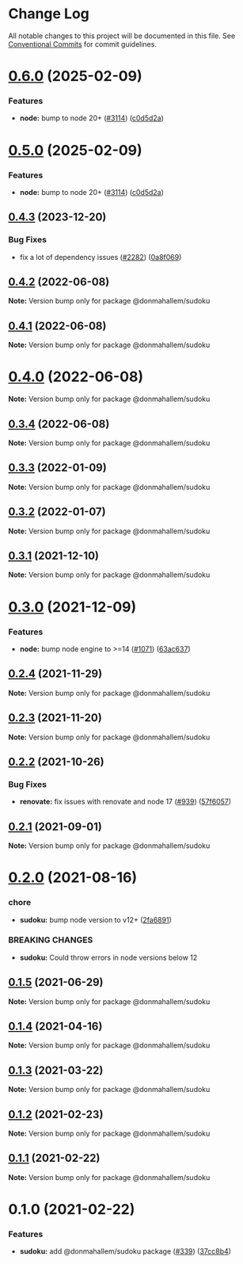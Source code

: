 # Change Log

All notable changes to this project will be documented in this file.
See [Conventional Commits](https://conventionalcommits.org) for commit guidelines.

# [0.6.0](https://github.com/donmahallem/js-libs/compare/@donmahallem/sudoku@0.4.3...@donmahallem/sudoku@0.6.0) (2025-02-09)

### Features

- **node:** bump to node 20+ ([#3114](https://github.com/donmahallem/js-libs/issues/3114)) ([c0d5d2a](https://github.com/donmahallem/js-libs/commit/c0d5d2a9c19088d2f1e7c33de84e8f14bd7aa084))

# [0.5.0](https://github.com/donmahallem/js-libs/compare/@donmahallem/sudoku@0.4.3...@donmahallem/sudoku@0.5.0) (2025-02-09)

### Features

- **node:** bump to node 20+ ([#3114](https://github.com/donmahallem/js-libs/issues/3114)) ([c0d5d2a](https://github.com/donmahallem/js-libs/commit/c0d5d2a9c19088d2f1e7c33de84e8f14bd7aa084))

## [0.4.3](https://github.com/donmahallem/js-libs/compare/@donmahallem/sudoku@0.4.2...@donmahallem/sudoku@0.4.3) (2023-12-20)

### Bug Fixes

- fix a lot of dependency issues ([#2282](https://github.com/donmahallem/js-libs/issues/2282)) ([0a8f069](https://github.com/donmahallem/js-libs/commit/0a8f06939c4ef4cdae42fd0fd3d780bf3501bcb5))

## [0.4.2](https://github.com/donmahallem/js-libs/compare/@donmahallem/sudoku@0.4.1...@donmahallem/sudoku@0.4.2) (2022-06-08)

**Note:** Version bump only for package @donmahallem/sudoku

## [0.4.1](https://github.com/donmahallem/js-libs/compare/@donmahallem/sudoku@0.4.0...@donmahallem/sudoku@0.4.1) (2022-06-08)

**Note:** Version bump only for package @donmahallem/sudoku

# [0.4.0](https://github.com/donmahallem/js-libs/compare/@donmahallem/sudoku@0.3.3...@donmahallem/sudoku@0.4.0) (2022-06-08)

**Note:** Version bump only for package @donmahallem/sudoku

## [0.3.4](https://github.com/donmahallem/js-libs/compare/@donmahallem/sudoku@0.3.3...@donmahallem/sudoku@0.3.4) (2022-06-08)

**Note:** Version bump only for package @donmahallem/sudoku

## [0.3.3](https://github.com/donmahallem/js-libs/compare/@donmahallem/sudoku@0.3.2...@donmahallem/sudoku@0.3.3) (2022-01-09)

**Note:** Version bump only for package @donmahallem/sudoku

## [0.3.2](https://github.com/donmahallem/js-libs/compare/@donmahallem/sudoku@0.3.1...@donmahallem/sudoku@0.3.2) (2022-01-07)

**Note:** Version bump only for package @donmahallem/sudoku

## [0.3.1](https://github.com/donmahallem/js-libs/compare/@donmahallem/sudoku@0.3.0...@donmahallem/sudoku@0.3.1) (2021-12-10)

**Note:** Version bump only for package @donmahallem/sudoku

# [0.3.0](https://github.com/donmahallem/js-libs/compare/@donmahallem/sudoku@0.2.4...@donmahallem/sudoku@0.3.0) (2021-12-09)

### Features

- **node:** bump node engine to >=14 ([#1071](https://github.com/donmahallem/js-libs/issues/1071)) ([63ac637](https://github.com/donmahallem/js-libs/commit/63ac63722f070970e7d42062b900deaff63dffdc))

## [0.2.4](https://github.com/donmahallem/js-libs/compare/@donmahallem/sudoku@0.2.3...@donmahallem/sudoku@0.2.4) (2021-11-29)

**Note:** Version bump only for package @donmahallem/sudoku

## [0.2.3](https://github.com/donmahallem/js-libs/compare/@donmahallem/sudoku@0.2.2...@donmahallem/sudoku@0.2.3) (2021-11-20)

**Note:** Version bump only for package @donmahallem/sudoku

## [0.2.2](https://github.com/donmahallem/js-libs/compare/@donmahallem/sudoku@0.2.1...@donmahallem/sudoku@0.2.2) (2021-10-26)

### Bug Fixes

- **renovate:** fix issues with renovate and node 17 ([#939](https://github.com/donmahallem/js-libs/issues/939)) ([57f6057](https://github.com/donmahallem/js-libs/commit/57f6057542b9b7f8d70a544a37fe36bf98c859dc))

## [0.2.1](https://github.com/donmahallem/js-libs/compare/@donmahallem/sudoku@0.2.0...@donmahallem/sudoku@0.2.1) (2021-09-01)

**Note:** Version bump only for package @donmahallem/sudoku

# [0.2.0](https://github.com/donmahallem/js-libs/compare/@donmahallem/sudoku@0.1.5...@donmahallem/sudoku@0.2.0) (2021-08-16)

### chore

- **sudoku:** bump node version to v12+ ([2fa6891](https://github.com/donmahallem/js-libs/commit/2fa6891055627b988ff936a2b329aecad7d67df4))

### BREAKING CHANGES

- **sudoku:** Could throw errors in node versions below 12

## [0.1.5](https://github.com/donmahallem/js-libs/compare/@donmahallem/sudoku@0.1.4...@donmahallem/sudoku@0.1.5) (2021-06-29)

**Note:** Version bump only for package @donmahallem/sudoku

## [0.1.4](https://github.com/donmahallem/js-libs/compare/@donmahallem/sudoku@0.1.3...@donmahallem/sudoku@0.1.4) (2021-04-16)

**Note:** Version bump only for package @donmahallem/sudoku

## [0.1.3](https://github.com/donmahallem/js-libs/compare/@donmahallem/sudoku@0.1.2...@donmahallem/sudoku@0.1.3) (2021-03-22)

**Note:** Version bump only for package @donmahallem/sudoku

## [0.1.2](https://github.com/donmahallem/js-libs/compare/@donmahallem/sudoku@0.1.1...@donmahallem/sudoku@0.1.2) (2021-02-23)

**Note:** Version bump only for package @donmahallem/sudoku

## [0.1.1](https://github.com/donmahallem/js-libs/compare/@donmahallem/sudoku@0.1.0...@donmahallem/sudoku@0.1.1) (2021-02-22)

**Note:** Version bump only for package @donmahallem/sudoku

# 0.1.0 (2021-02-22)

### Features

- **sudoku:** add @donmahallem/sudoku package ([#339](https://github.com/donmahallem/js-libs/issues/339)) ([37cc8b4](https://github.com/donmahallem/js-libs/commit/37cc8b4eb7bdf3f98f2a3f866ba90486e3dfb2b5))
